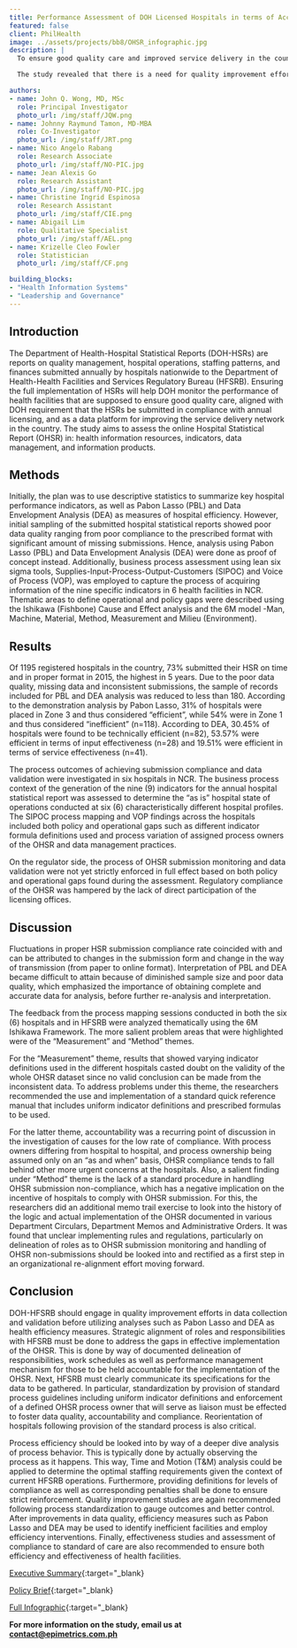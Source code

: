 ```yaml
---
title: Performance Assessment of DOH Licensed Hospitals in terms of Access and Quality using Annual Hospital Statistical Reports from 2011-2015
featured: false
client: PhilHealth
image: ../assets/projects/bb8/OHSR_infographic.jpg
description: |
  To ensure good quality care and improved service delivery in the country, health facilities are monitored by the Department of Health (DOH). In compliance with these health facilities’ annual licensing, DOH requires submission of Hospital Statistical Reports (HSRs), which are reports on quality management, hospital operations, staffing patterns, and finances. This study assessed the online Hospital Statistical Reports (OHSR) in terms of health information resources, indicators, data management, and information products. 

  The study revealed that there is a need for quality improvement efforts in data collection and validation of the OHSRs. Quality of data from OHSRs were compromised because of problems in both the hospital side and the regulator side. First, there were variations in hospital processes – such as how work was being done, who does the work, and the type of indicators used. Second, there were policy gaps from the regulator – such as the lack of a feedback mechanism and unclear implementing rules and regulations. Poor quality data from OHSRs resulted in the limitations of the study in terms of generalizability and accuracy. Because informed policy making rests on the analysis of quality data, the study recommends that quality improvement efforts of the OHSR process be undertaken. These will provide sufficient data for the monitoring of health facilities and allow regulators to ensure good quality care and improve service delivery. 

authors:
- name: John Q. Wong, MD, MSc
  role: Principal Investigator
  photo_url: /img/staff/JQW.png
- name: Johnny Raymund Tamon, MD-MBA
  role: Co-Investigator
  photo_url: /img/staff/JRT.png
- name: Nico Angelo Rabang
  role: Research Associate
  photo_url: /img/staff/NO-PIC.jpg
- name: Jean Alexis Go
  role: Research Assistant
  photo_url: /img/staff/NO-PIC.jpg
- name: Christine Ingrid Espinosa
  role: Research Assistant
  photo_url: /img/staff/CIE.png
- name: Abigail Lim
  role: Qualitative Specialist
  photo_url: /img/staff/AEL.png
- name: Krizelle Cleo Fowler
  role: Statistician
  photo_url: /img/staff/CF.png

building_blocks:
- "Health Information Systems"
- "Leadership and Governance"
---
```



## Introduction

The Department of Health-Hospital Statistical Reports (DOH-HSRs) are reports on quality management, hospital operations, staffing patterns, and finances submitted annually by hospitals nationwide to the Department of Health-Health Facilities and Services Regulatory Bureau (HFSRB). Ensuring the full implementation of HSRs will help DOH monitor the performance of health facilities that are supposed to ensure good quality care, aligned with DOH requirement that the HSRs be submitted in compliance with annual licensing, and as a data platform for improving the service delivery network in the country. The study aims to assess the online Hospital Statistical Report (OHSR) in: health information resources, indicators, data management, and information products.

## Methods

Initially, the plan was to use descriptive statistics to summarize key hospital performance indicators, as well as Pabon Lasso (PBL) and Data Envelopment Analysis (DEA) as measures of hospital efficiency. However, initial sampling of the submitted hospital statistical reports showed poor data quality ranging from poor compliance to the prescribed format with significant amount of missing submissions. Hence, analysis using Pabon Lasso (PBL) and Data Envelopment Analysis (DEA) were done as proof of concept instead. Additionally, business process assessment using lean six sigma tools, Supplies-Input-Process-Output-Customers (SIPOC) and Voice of Process (VOP), was employed to capture the process of acquiring information of the nine specific indicators in 6 health facilities in NCR. Thematic areas to define operational and policy gaps were described using the Ishikawa (Fishbone) Cause and Effect analysis and the 6M model -Man, Machine, Material, Method, Measurement and Milieu (Environment).

## Results

Of 1195 registered hospitals in the country, 73% submitted their HSR on time and in proper format in 2015, the highest in 5 years. Due to the poor data quality, missing data and inconsistent submissions, the sample of records included for PBL and DEA analysis was reduced to less than 180. According to the demonstration analysis by Pabon Lasso, 31% of hospitals were placed in Zone 3 and thus considered “efficient”, while 54% were in Zone 1 and thus considered “inefficient” (n=118). According to DEA, 30.45% of hospitals were found to be technically efficient (n=82), 53.57% were efficient in terms of input effectiveness (n=28) and 19.51% were efficient in terms of service effectiveness (n=41).

The process outcomes of achieving submission compliance and data validation were investigated in six hospitals in NCR. The business process context of the generation of the nine (9) indicators for the annual hospital statistical report was assessed to determine the “as is” hospital state of operations conducted at six (6) characteristically different hospital profiles. The SIPOC process mapping and VOP findings across the hospitals included both policy and operational gaps such as different indicator formula definitions used and process variation of assigned process owners of the OHSR and data management practices.

On the regulator side, the process of OHSR submission monitoring and data validation were not yet strictly enforced in full effect based on both policy and operational gaps found during the assessment. Regulatory compliance of the OHSR was hampered by the lack of direct participation of the licensing offices.

## Discussion

Fluctuations in proper HSR submission compliance rate coincided with and can be attributed to changes in the submission form and change in the way of transmission (from paper to online format). Interpretation of PBL and DEA became difficult to attain because of diminished sample size and poor data quality, which emphasized the importance of obtaining complete and accurate data for analysis, before further re-analysis and interpretation.

The feedback from the process mapping sessions conducted in both the six (6) hospitals and in HFSRB were analyzed thematically using the 6M Ishikawa Framework. The more salient problem areas that were highlighted were of the “Measurement” and “Method” themes.

For the “Measurement” theme, results that showed varying indicator definitions used in the different hospitals casted doubt on the validity of the whole OHSR dataset since no valid conclusion can be made from the inconsistent data. To address problems under this theme, the researchers recommended the use and implementation of a standard quick reference manual that includes uniform indicator definitions and prescribed formulas to be used.

For the latter theme, accountability was a recurring point of discussion in the investigation of causes for the low rate of compliance. With process owners differing from hospital to hospital, and process ownership being assumed only on an “as and when” basis, OHSR compliance tends to fall behind other more urgent concerns at the hospitals. Also, a salient finding under “Method” theme is the lack of a standard procedure in handling OHSR submission non-compliance, which has a negative implication on the incentive of hospitals to comply with OHSR submission. For this, the researchers did an additional memo trail exercise to look into the history of the logic and actual implementation of the OHSR documented in various Department Circulars, Department Memos and Administrative Orders. It was found that unclear implementing rules and regulations, particularly on delineation of roles as to OHSR submission monitoring and handling of OHSR non-submissions should be looked into and rectified as a first step in an organizational re-alignment effort moving forward.

## Conclusion

DOH-HFSRB should engage in quality improvement efforts in data collection and validation before utilizing analyses such as Pabon Lasso and DEA as health efficiency measures. Strategic alignment of roles and responsibilities with HFSRB must be done to address the gaps in effective implementation of the OHSR. This is done by way of documented delineation of responsibilities, work schedules as well as performance management mechanism for those to be held accountable for the implementation of the OHSR. Next, HFSRB must clearly communicate its specifications for the data to be gathered. In particular, standardization by provision of standard process guidelines including uniform indicator definitions and enforcement of a defined OHSR process owner that will serve as liaison must be effected to foster data quality, accountability and compliance. Reorientation of hospitals following provision of the standard process is also critical.

Process efficiency should be looked into by way of a deeper dive analysis of process behavior. This is typically done by actually observing the process as it happens. This way, Time and Motion (T&M) analysis could be applied to determine the optimal staffing requirements given the context of current HFSRB operations. Furthermore, providing definitions for levels of compliance as well as corresponding penalties shall be done to ensure strict reinforcement. Quality improvement studies are again recommended following process standardization to gauge outcomes and better control. After improvements in data quality, efficiency measures such as Pabon Lasso and DEA may be used to identify inefficient facilities and employ efficiency interventions. Finally, effectiveness studies and assessment of compliance to standard of care are also recommended to ensure both efficiency and effectiveness of health facilities.

[Executive Summary](../assets/projects/bb8/Executive%20Summary.pdf){:target="_blank}

[Policy Brief](../assets/projects/bb8/Policy%20Brief.pdf){:target="_blank}

[Full Infographic](../assets/projects/bb8/Infographic.pdf){:target="_blank}

**For more information on the study, email us at [contact@epimetrics.com.ph](mailto:contact@epimetrics.com.ph)**
